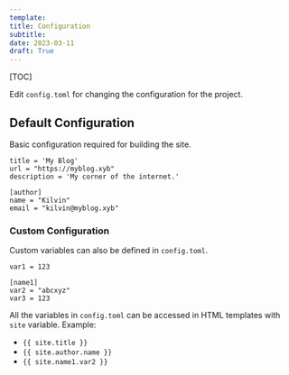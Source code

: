 ```yaml
---
template:
title: Configuration
subtitle: 
date: 2023-03-11
draft: True
---
```


[TOC]

Edit `config.toml` for changing the configuration for the project. 

## Default Configuration

Basic configuration required for building the site.
```
title = 'My Blog'
url = "https://myblog.xyb"
description = 'My corner of the internet.'

[author]
name = "Kilvin"
email = "kilvin@myblog.xyb"
```

### Custom Configuration

Custom variables can also be defined in `config.toml`.

```
var1 = 123

[name1]
var2 = "abcxyz"
var3 = 123
```

All the variables in `config.toml` can be accessed in HTML templates with `site` variable.
Example:

- `{{ site.title }}`
- `{{ site.author.name }}`
- `{{ site.name1.var2 }}`
